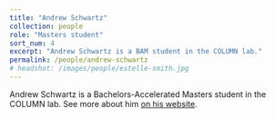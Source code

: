 ```yaml
---
title: "Andrew Schwartz"
collection: people
role: "Masters student"
sort_num: 4
excerpt: "Andrew Schwartz is a BAM student in the COLUMN lab."
permalink: /people/andrew-schwartz
# headshot: /images/people/estelle-smith.jpg
---
```


Andrew Schwartz is a Bachelors-Accelerated Masters student in the COLUMN lab.
See more about him [on his website](https://aschwartz.me/).
